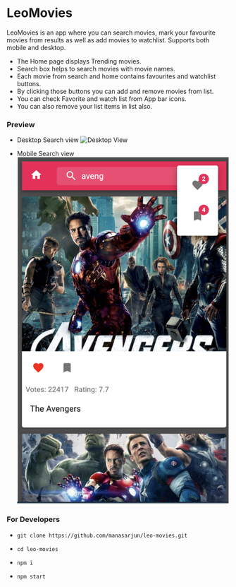 # LeoMovies

LeoMovies is an app where you can search movies, mark your favourite movies from results as well as add movies to watchlist. Supports both mobile and desktop.
- The Home page displays Trending movies.
- Search box helps to search movies with movie names.
- Each movie from search and home contains favourites and watchlist buttons.
- By clicking those buttons you can add and remove movies from list.
- You can check Favorite and watch list from App bar icons.
- You can also remove your list items in list also.

### Preview

- Desktop Search view
![Desktop View](./demoimages/desktop_view.png)

- Mobile Search view
![Mobile View](./demoimages/mobile_view.png)


### For Developers

- `git clone https://github.com/manasarjun/leo-movies.git`

- `cd leo-movies`
- `npm i` 
- `npm start`